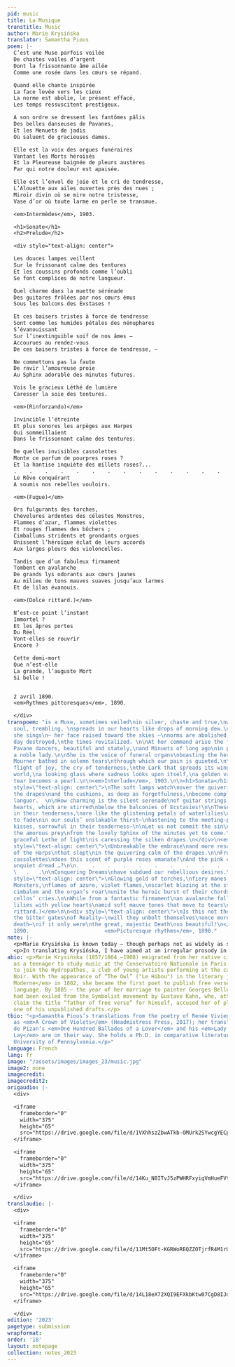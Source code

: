 ```yaml
---
pid: music
title: La Musique
transtitle: Music
author: Marie Krysińska
translator: Samantha Pious
poem: |-
  C’est une Muse parfois voilée
  De chastes voiles d’argent
  Dont la frissonnante âme ailée
  Comme une rosée dans les cœurs se répand.

  Quand elle chante inspirée
  La face levée vers les cieux
  La norme est abolie, le présent effacé,
  Les temps ressuscitent prestigeux.

  A son ordre se dressent les fantômes pâlis
  Des belles danseuses de Pavanes,
  Et les Menuets de jadis
  Où saluent de gracieuses dames.

  Elle est la voix des orgues funéraires
  Vantant les Morts héroïsés
  Et la Pleureuse baignée de pleurs austères
  Par qui notre douleur est apaisée.

  Elle est l’envol de joie et le cri de tendresse,
  L’Alouette aux ailes ouvertes près des nues ;
  Miroir divin où se mire notre tristesse,
  Vase d’or où toute larme en perle se transmue.

  <em>Intermèdes</em>, 1903.

  <h1>Sonate</h1>
  <h2>Prelude</h2>

  <div style="text-align: center">

  Les douces lampes veillent
  Sur le frissonant calme des tentures
  Et les coussins profonds comme l’oubli
  Se font complices de notre langueur.

  Quel charme dans la muette sérénade
  Des guitares frôlées par nos cœurs émus
  Sous les balcons des Exstases !

  Et ces baisers tristes à force de tendresse
  Sont comme les humides pétales des nénuphares
  S’évanouissant
  Sur l’inextinguible soif de nos âmes —
  Accourues au rendez-vous
  De ces baisers tristes à force de tendresse, —

  Ne commettons pas la faute
  De ravir l’amoureuse proie
  Au Sphinx adorable des minutes futures.

  Vois le gracieux Léthé de lumière
  Caresser la soie des tentures.

  <em>(Rinforzando)</em>

  Invincible l’étreinte
  Et plus sonores les arpèges aux Harpes
  Qui sommeillaient
  Dans le frissonnant calme des tentures.

  De quelles invisibles cassolettes
  Monte ce parfum de pourpres roses ?
  Et la hantise inquiète des œillets roses?...
  .    .    .    .    .    .    .    .    .    .    .    .    .    .
  Le Rêve conquérant
  A soumis nos rebelles vouloirs.

  <em>(Fugue)</em>

  Ors fulgurants des torches,
  Chevelures ardentes des célestes Monstres,
  Flammes d’azur, flammes violettes
  Et rouges flammes des bûchers ;
  Cimballums stridents et grondants orgues
  Unissent l’héroïque éclat de leurs accords
  Aux larges pleurs des violoncelles.

  Tandis que d’un fabuleux firmament
  Tombent en avalanche
  De grands lys odorants aux cœurs jaunes
  Au milieu de tons mauves suaves jusqu’aux larmes
  Et de lilas évanouis.

  <em>(Dolce rittard.)</em>

  N’est-ce point l’instant
  Immortel ?
  Et les âpres portes
  Du Réel
  Vont-elles se rouvrir
  Encore ?

  Cette demi-mort
  Que n’est-elle
  La grande, l’auguste Mort
  Si belle !


  2 avril 1890.
  <em>Rythmes pittoresques</em>, 1890.

  </div>
transpoem: "is a Muse, sometimes veiled\nin silver, chaste and true,\nwhose winged
  soul, trembling, \nspreads in our hearts like drops of morning dew.\n\nWhen, inspired,
  she sings\n— her face raised toward the skies —\nnorms are abolished, the present
  day destroyed,\nthe times revitalized. \n\nAt her command arise the faded ghosts\nof
  Pavane dancers, beautiful and stately,\nand Minuets of long ago\nin praise of many
  a noble lady.\n\nShe is the voice of funeral organs\nboasting the heroic Dead\nthe
  Mourner bathed in solemn tears\nthrough which our pain is quieted.\n\nShe is the
  flight of joy, the cry of tenderness,\nthe Lark that spreads its wings above the
  world,\na looking glass where sadness looks upon itself,\na golden vase where every
  tear becomes a pearl.\n\n<em>Interlude</em>, 1903.\n\n<h1>Sonata</h1>\n<h2>Prelude</h2>\n<div
  style=\"text-align: center\">\nThe soft lamps watch\nover the quivering calm of
  the drapes\nand the cushions, as deep as forgetfulness,\nbecome complicit in our
  languor.  \n\nHow charming is the silent serenade\nof guitar strings swept by our
  hearts, which are stirred\nbelow the balconies of Ecstasies!\n\nThese kisses, sorrowful
  in their tenderness,\nare like the glistening petals of waterlilies\nthat start
  to fade\nin our souls’ unslakable thirst—\nhastening to the meeting-place\nof these
  kisses, sorrowful in their tenderness—\n\nLet us not commit the sin\nof ravishing
  the amorous prey\nfrom the lovely Sphinx of the minutes yet to come.\n\nSee, the
  graceful Lethe of light\nis caressing the silken drapes.\n</div>\n<em>(Rinforzando)</em>\n<div
  style=\"text-align: center\">\nUnbreakable the embrace\nand more resonant the arpeggios
  of the Harps\nthat slept\nin the quivering calm of the drapes.\n\nFrom what invisible
  cassolettes\ndoes this scent of purple roses emanate?\nAnd the pink carnations’
  unquiet dread …?\n\n.    .    .    .    .    .    .    .    .    .    .    .    .
  \   .   .\n\nConquering Dreams\nhave subdued our rebellious desires.\n</div>\n\n<em>(Fugue)</em>\n\n<div
  style=\"text-align: center\">\nGlowing gold of torches,\nfiery manes of heavenly
  Monsters,\nflames of azure, violet flames,\nscarlet blazing at the stake;\nthe strident
  cimbalom and the organ’s roar\nunite the heroic burst of their chords\nwith the
  cellos’ cries.\n\nWhile from a fantastic firmament\nan avalanche falls—\ngreat fragrant
  lilies with yellow hearts\namid soft mauve tones that move to tears\nand faded lilacs.\n</div>\n\n<em>(Dolce
  rittard.)</em>\n\n<div style=\"text-align: center\">\nIs this not the moment of\nImmortality?\nAnd
  the bitter gates\nof Reality—\nwill they unbolt themselves\nonce more?\n\nThis little
  death—\nif it only were\nthe great, majestic Death\nso beautiful!\n</div>\n\n2 April
  1890.                        <em>Picturesque rhythms</em>, 1890."
note: |-
  <p>Marie Krysińska is known today — though perhaps not as widely as she should be — as the first French poet to publish in free verse. However, what Krysińska meant by vers libre is not necessarily the same as what twenty-first-century Anglophone poets mean by “free verse.” (Austin Allen’s essay “Hard Line Politics” provides an excellent history of the mythical divide between free verse and form(alism); A. E. Stalling’s “Presto Manifesto!” is an elegant apologia for poetic forms of all kinds.) In the preface to her second collection, <em>Joies errantes</em> (Paris: Alphonse Lemerre, 1894), Krysińska wrote, “The sacrifice of rhyme and the symmetric cutting of the verse is only an apparent sacrifice, for eyes accustomed to regular prosodies” — thus implying that free verse, too, has prosodies, albeit irregular ones. Many of Krysińska's poems engage in rhymes that, for readers accustomed to traditional French prosody, sound decidedly slanted. Nonetheless, rhyme is there, and so is meter.</p>
  <p>In translating Krysińska, I have aimed at an irregular prosody in English, a hybrid between today’s form(alism) and free verse, which I have taken to calling “free form.” This kind of prosody consists of rhythm rather than “perfect” meter; provided the line “works” as a musical phrase, it is nearly always possible to slip in an extra syllable or two. When rhyme is present, it tends to be assonant. The rhyme schemes are frequently asymmetrical. This is at least partly due to my own feeling that sound, in poetry, is just as important as meaning. But Krysińska herself was a singer-songwriter with a taste for music — and a talent for exploiting its near-endless possibilities.</p>
abio: <p>Marie Krysińska (1857/1864 –1908) emigrated from her native city of Warsaw
  as a teenager to study music at the Conservatoire Nationale in Paris but chose instead
  to join the Hydropathes, a club of young artists performing at the cabaret Le Chat
  Noir. With the appearance of “The Owl” ("Le Hibou") in the literary journal <em>Vie
  Moderne</em> in 1882, she became the first poet to publish free verse in the French
  language. By 1885 — the year of her marriage to painter Georges Bellenger — she
  had been exiled from the Symbolist movement by Gustave Kahn, who, attempting to
  claim the title “father of free verse” for himself, accused her of plagiarizing
  one of his unpublished drafts.</p>
tbio: "<p>Samantha Pious’s translations from the poetry of Renée Vivien are available
  as <em>A Crown of Violets</em> (Headmistress Press, 2017); her translations of Christine
  de Pizan’s <em>One Hundred Ballades of a Lover</em> and his <em>Lady and Lady’s
  Lay</em> are on their way. She holds a Ph.D. in comparative literature from the
  University of Pennsylvania.</p>"
language: French
lang: fr
image: "/assets/images/images_23/music.jpg"
image2: none
imagecredit: 
imagecredit2: 
origaudio: |-
  <div>

  <iframe
    frameborder="0"
    width="375"
    height="65"
    src="https://drive.google.com/file/d/1VXhhszZbwATkb-OMUrk2SYwcgYECpoep/preview">
  </iframe>

  <iframe
    frameborder="0"
    width="375"
    height="65"
    src="https://drive.google.com/file/d/14Ku_N8ITvJ5zPWHRFxyiqVmHueFVtE1-/preview">
  </iframe>

  </div>
translaudio: |-
  <div>

  <iframe
    frameborder="0"
    width="375"
    height="65"
    src="https://drive.google.com/file/d/11Mt5OFt-KGRWoREQZZOTjrfR4M1rUFn7/preview">
  </iframe>

  <iframe
    frameborder="0"
    width="375"
    height="65"
    src="https://drive.google.com/file/d/14L18eX72XQI9EFXkbKtw07CgD8IJdXOp/preview">
  </iframe>

  </div>
edition: '2023'
pagetype: submission
wrapformat: 
order: '18'
layout: notepage
collection: notes_2023
---
```

